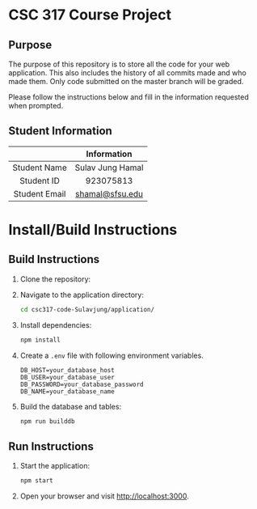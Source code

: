 # CSC 317 Course Project

## Purpose

The purpose of this repository is to store all the code for your web application. This also includes the history of all commits made and who made them. Only code submitted on the master branch will be graded.

Please follow the instructions below and fill in the information requested when prompted.

## Student Information

|               | Information   |
|:-------------:|:-------------:|
| Student Name  | Sulav Jung Hamal    |
| Student ID    | 923075813      |
| Student Email | shamal@sfsu.edu    |


# Install/Build Instructions

## Build Instructions
1. Clone the repository:

2. Navigate to the application directory:
   
   ```bash
   cd csc317-code-Sulavjung/application/
   ```

3. Install dependencies:

   ```bash
   npm install
   ```

4. Create a `.env` file with following environment variables.
	
	```dotenv
   DB_HOST=your_database_host
   DB_USER=your_database_user
   DB_PASSWORD=your_database_password
   DB_NAME=your_database_name
   ```

5. Build the database and tables:

   ```bash
   npm run builddb
   ```

## Run Instructions
1. Start the application:

   ```bash
   npm start
   ```

2. Open your browser and visit [http://localhost:3000](http://localhost:3000).

